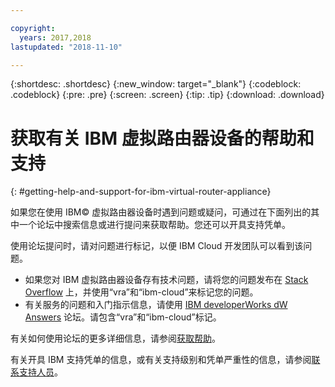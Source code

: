 ```yaml
---

copyright:
  years: 2017,2018
lastupdated: "2018-11-10"

---
```


{:shortdesc: .shortdesc}
{:new_window: target="_blank"}
{:codeblock: .codeblock}
{:pre: .pre}
{:screen: .screen}
{:tip: .tip}
{:download: .download}

# 获取有关 IBM 虚拟路由器设备的帮助和支持
{: #getting-help-and-support-for-ibm-virtual-router-appliance}

如果您在使用 IBM© 虚拟路由器设备时遇到问题或疑问，可通过在下面列出的其中一个论坛中搜索信息或进行提问来获取帮助。您还可以开具支持凭单。

使用论坛提问时，请对问题进行标记，以便 IBM Cloud 开发团队可以看到该问题。

* 如果您对 IBM 虚拟路由器设备存有技术问题，请将您的问题发布在 [Stack Overflow](https://stackoverflow.com/search?q=vra+ibm-cloud) 上，并使用“vra”和“ibm-cloud”来标记您的问题。
* 有关服务的问题和入门指示信息，请使用 [IBM developerWorks dW Answers](https://developer.ibm.com/answers/topics/vra.html?smartspace=ibm-cloud) 论坛。请包含“vra”和“ibm-cloud”标记。

有关如何使用论坛的更多详细信息，请参阅[获取帮助](/docs/get-support?topic=get-support-using-avatar)。

有关开具 IBM 支持凭单的信息，或有关支持级别和凭单严重性的信息，请参阅[联系支持人员](/docs/get-support?topic=get-support-contacting-bluemix-support-dedicated-local)。

